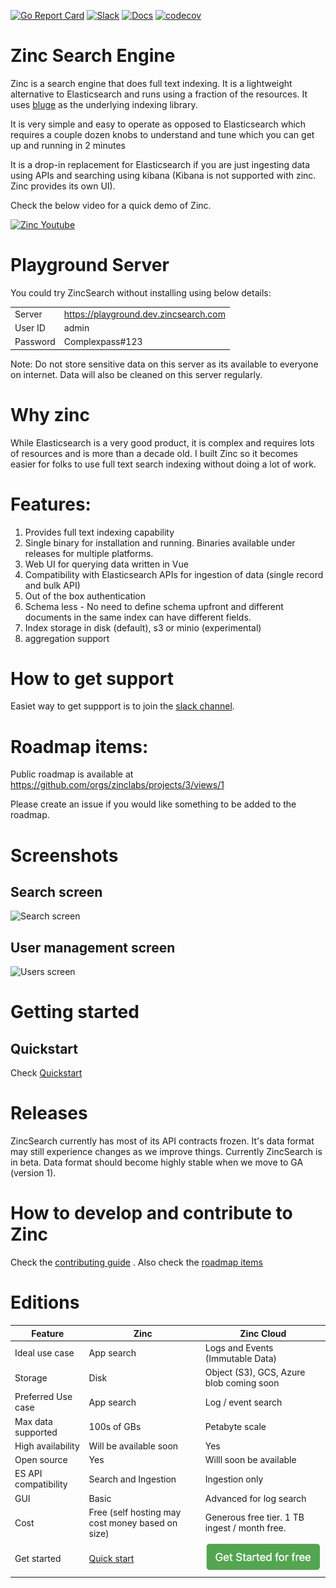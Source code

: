 [![Go Report Card](https://goreportcard.com/badge/github.com/zinclabs/zinc)](https://goreportcard.com/report/github.com/zinclabs/zinc)
[![Slack](https://img.shields.io/badge/Slack-4A154B?style=for-the-badge&logo=slack&logoColor=white)](https://join.slack.com/t/zincsearch/shared_invite/zt-11r96hv2b-UwxUILuSJ1duzl_6mhJwVg) [![Docs](https://img.shields.io/badge/Docs-Docs-green)](https://docs.zincsearch.com/) [![codecov](https://codecov.io/github/zinclabs/zinc/branch/main/graph/badge.svg)](https://codecov.io/github/zinclabs/zinc)

# Zinc Search Engine

Zinc is a search engine that does full text indexing. It is a lightweight alternative to Elasticsearch and runs using a fraction of the resources. It uses [bluge](https://github.com/blugelabs/bluge) as the underlying indexing library.

It is very simple and easy to operate as opposed to Elasticsearch which requires a couple dozen knobs to understand and tune which you can get up and running in 2 minutes

It is a drop-in replacement for Elasticsearch if you are just ingesting data using APIs and searching using kibana (Kibana is not supported with zinc. Zinc provides its own UI).

Check the below video for a quick demo of Zinc.

[![Zinc Youtube](./screenshots/zinc-youtube.jpg)](https://www.youtube.com/watch?v=aZXtuVjt1ow)

# Playground Server

You could try ZincSearch without installing using below details: 

|          |                                        |
-----------|-----------------------------------------
| Server   | https://playground.dev.zincsearch.com  |
| User ID  | admin                                  |
| Password | Complexpass#123                        |

Note: Do not store sensitive data on this server as its available to everyone on internet. Data will also be cleaned on this server regularly.

# Why zinc

  While Elasticsearch is a very good product, it is complex and requires lots of resources and is more than a decade old. I built Zinc so it becomes easier for folks to use full text search indexing without doing a lot of work.

# Features:

1. Provides full text indexing capability
2. Single binary for installation and running. Binaries available under releases for multiple platforms.
3. Web UI for querying data written in Vue
4. Compatibility with Elasticsearch APIs for ingestion of data (single record and bulk API)
5. Out of the box authentication
6. Schema less - No need to define schema upfront and different documents in the same index can have different fields.
7. Index storage in disk (default), s3 or minio (experimental)
8. aggregation support

# How to get support

Easiet way to get suppport is to join the [slack channel](https://join.slack.com/t/zincsearch/shared_invite/zt-11r96hv2b-UwxUILuSJ1duzl_6mhJwVg).

# Roadmap items:

Public roadmap is available at https://github.com/orgs/zinclabs/projects/3/views/1

Please create an issue if you would like something to be added to the roadmap.

# Screenshots

## Search screen
![Search screen](./screenshots/search_screen.jpg)

## User management screen
![Users screen](./screenshots/users_screen.jpg)

# Getting started


## Quickstart

Check [Quickstart](https://docs.zincsearch.com/quickstart/) 


# Releases

ZincSearch currently has most of its API contracts frozen. It's data format may still experience changes as we improve things. Currently ZincSearch is in beta. Data format should become highly stable when we move to GA (version 1).

# How to develop and contribute to Zinc

Check the [contributing guide](./CONTRIBUTING.md) . Also check the [roadmap items](https://github.com/orgs/zinclabs/projects/3)


# Editions

| Feature             | Zinc      |   Zinc Cloud                      |
----------------------|-----------|-----------------------------------|
| Ideal use case      | App search| Logs and Events (Immutable Data)  | 
| Storage             | Disk      |  Object (S3), GCS, Azure blob coming soon   |
| Preferred Use case  | App search | Log / event search |
| Max  data supported | 100s of GBs | Petabyte scale |
| High availability   | Will be available soon | Yes |
| Open source         | Yes | Willl soon be available |
| ES API compatibility| Search and Ingestion | Ingestion only | 
| GUI                 | Basic     | Advanced for log search |
| Cost                | Free (self hosting may cost money based on size)| Generous free tier. 1 TB ingest / month free.| 
| Get started         | [Quick start](https://docs.zincsearch.com/quickstart/) | [![Sign up](./screenshots/get-started-for-free.png)](https://cloud.zincsearch.com) |



